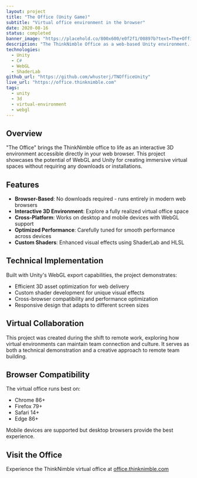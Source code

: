 ```yaml
---
layout: project
title: "The Office (Unity Game)"
subtitle: "Virtual office environment in the browser"
date: 2020-08-16
status: completed
banner_image: "https://placehold.co/800x600/e0f2f1/00897b?text=The+Office"
description: "The ThinkNimble Office as a web-based Unity environment. An interactive 3D virtual office space accessible through any modern web browser."
technologies:
  - Unity
  - C#
  - WebGL
  - ShaderLab
github_url: "https://github.com/whusterj/TNOfficeUnity"
live_url: "https://office.thinknimble.com"
tags:
  - unity
  - 3d
  - virtual-environment
  - webgl
---
```


## Overview

"The Office" brings the ThinkNimble office to life as an interactive 3D environment accessible directly in your web browser. This project showcases the potential of WebGL and Unity for creating immersive virtual spaces without requiring any downloads or installations.

## Features

- **Browser-Based**: No downloads required - runs entirely in modern web browsers
- **Interactive 3D Environment**: Explore a fully realized virtual office space
- **Cross-Platform**: Works on desktop and mobile devices with WebGL support
- **Optimized Performance**: Carefully tuned for smooth performance across devices
- **Custom Shaders**: Enhanced visual effects using ShaderLab and HLSL

## Technical Implementation

Built with Unity's WebGL export capabilities, the project demonstrates:

- Efficient 3D asset optimization for web delivery
- Custom shader development for unique visual effects
- Cross-browser compatibility and performance optimization
- Responsive design that adapts to different screen sizes

## Virtual Collaboration

This project was created during the shift to remote work, exploring how virtual environments can maintain team connection and culture. It serves as both a technical demonstration and a creative approach to remote team building.

## Browser Compatibility

The virtual office runs best on:

- Chrome 86+
- Firefox 79+
- Safari 14+
- Edge 86+

Mobile devices are supported but desktop browsers provide the best experience.

## Visit the Office

Experience the ThinkNimble virtual office at [office.thinknimble.com](https://office.thinknimble.com)
